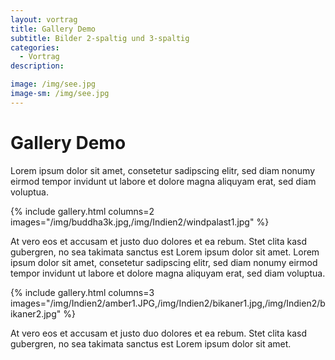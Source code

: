 ```yaml
---
layout: vortrag
title: Gallery Demo
subtitle: Bilder 2-spaltig und 3-spaltig
categories:
  - Vortrag
description:

image: /img/see.jpg
image-sm: /img/see.jpg
---
```


Gallery Demo
============

Lorem ipsum dolor sit amet, consetetur sadipscing elitr, sed diam nonumy eirmod tempor invidunt ut labore et dolore magna aliquyam erat, sed diam voluptua.

{% include gallery.html columns=2 images="/img/buddha3k.jpg,/img/Indien2/windpalast1.jpg" %}

At vero eos et accusam et justo duo dolores et ea rebum. Stet clita kasd gubergren, no sea takimata sanctus est Lorem ipsum dolor sit amet. Lorem ipsum dolor sit amet, consetetur sadipscing elitr, sed diam nonumy eirmod tempor invidunt ut labore et dolore magna aliquyam erat, sed diam voluptua.

{% include gallery.html columns=3 images="/img/Indien2/amber1.JPG,/img/Indien2/bikaner1.jpg,/img/Indien2/bikaner2.jpg" %}

At vero eos et accusam et justo duo dolores et ea rebum. Stet clita kasd gubergren, no sea takimata sanctus est Lorem ipsum dolor sit amet.